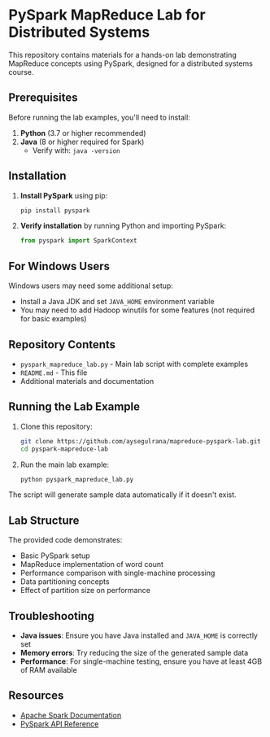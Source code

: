 # PySpark MapReduce Lab for Distributed Systems

This repository contains materials for a hands-on lab demonstrating MapReduce concepts using PySpark, designed for a distributed systems course.

## Prerequisites

Before running the lab examples, you'll need to install:

1. **Python** (3.7 or higher recommended)
2. **Java** (8 or higher required for Spark)
   - Verify with: `java -version`

## Installation

1. **Install PySpark** using pip:
   ```bash
   pip install pyspark
   ```

2. **Verify installation** by running Python and importing PySpark:
   ```python
   from pyspark import SparkContext
   ```

## For Windows Users

Windows users may need some additional setup:
- Install a Java JDK and set `JAVA_HOME` environment variable
- You may need to add Hadoop winutils for some features (not required for basic examples)

## Repository Contents

- `pyspark_mapreduce_lab.py` - Main lab script with complete examples
- `README.md` - This file
- Additional materials and documentation

## Running the Lab Example

1. Clone this repository:
   ```bash
   git clone https://github.com/aysegulrana/mapreduce-pyspark-lab.git
   cd pyspark-mapreduce-lab
   ```

2. Run the main lab example:
   ```bash
   python pyspark_mapreduce_lab.py
   ```

The script will generate sample data automatically if it doesn't exist.

## Lab Structure

The provided code demonstrates:
- Basic PySpark setup
- MapReduce implementation of word count
- Performance comparison with single-machine processing
- Data partitioning concepts
- Effect of partition size on performance

## Troubleshooting

- **Java issues**: Ensure you have Java installed and `JAVA_HOME` is correctly set
- **Memory errors**: Try reducing the size of the generated sample data
- **Performance**: For single-machine testing, ensure you have at least 4GB of RAM available

## Resources

- [Apache Spark Documentation](https://spark.apache.org/docs/latest/)
- [PySpark API Reference](https://spark.apache.org/docs/latest/api/python/index.html)